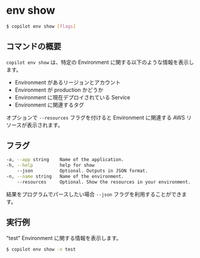 # env show
```bash
$ copilot env show [flags]
```

## コマンドの概要
`copilot env show` は、特定の Environment に関する以下のような情報を表示します。

* Environment があるリージョンとアカウント
* Environment が production かどうか
* Environment に現在デプロイされている Service
* Environment に関連するタグ

オプションで `--resources` フラグを付けると Environment に関連する AWS リソースが表示されます。

## フラグ
```bash
-a, --app string    Name of the application.
-h, --help          help for show
    --json          Optional. Outputs in JSON format.
-n, --name string   Name of the environment.
    --resources     Optional. Show the resources in your environment.
```
結果をプログラムでパースしたい場合 `--json` フラグを利用することができます。

## 実行例
"test" Environment に関する情報を表示します。
```bash
$ copilot env show -n test
```
